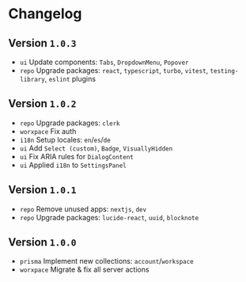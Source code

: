# Changelog

## Version `1.0.3`

- `ui` Update components: `Tabs`, `DropdownMenu`, `Popover`
- `repo` Upgrade packages: `react`, `typescript`, `turbo`, `vitest`, `testing-library`, `eslint` plugins

## Version `1.0.2`

- `repo` Upgrade packages: `clerk`
- `worxpace` Fix auth
- `i18n` Setup locales: `en`/`es`/`de`
- `ui` Add `Select (custom)`, `Badge`, `VisuallyHidden`
- `ui` Fix ARIA rules for `DialogContent`
- `ui` Applied `i18n` to `SettingsPanel`

## Version `1.0.1`

- `repo` Remove unused apps: `nextjs`, `dev`
- `repo` Upgrade packages: `lucide-react`, `uuid`, `blocknote`
  
## Version `1.0.0`

- `prisma` Implement new collections: `account`/`workspace`
- `worxpace` Migrate & fix all server actions
